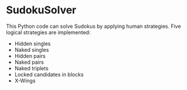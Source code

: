 # SudokuSolver
This Python code can solve Sudokus by applying human strategies. Five logical strategies are implemented:
* Hidden singles
* Naked singles
* Hidden pairs
* Naked pairs
* Naked triplets
* Locked candidates in blocks
* X-Wings
